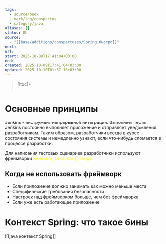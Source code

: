 ```yaml
---
tags:
  - source/book
  - mark/log/conspectus
  - category/java
aliases: []
status: 🟦
source:
  - "[[base/additions/conspectuses/Spring быстро]]"
next: 
url: 
start: 2025-10-09T17:41:04+03:00
end: 
created: 2025-10-09T17:41:04+03:00
updated: 2025-10-10T01:37:18+03:00
---
```


> [!toc]+
> ```table-of-contents
> ```

# Основные принципы

Jenkins - инструмент непрерывной интеграции. Выполняет тесты.
Jenkins постоянно выполняет приложение и отправляет уведомления разработчикам. Таким образом, разработчики всегда в курсе состояния системы и немедленно узнают, если что-нибудь сломается в процессе разработки.

Для написания тестовых сценариев разработчики используют фреймворки <font color="#ffff00">Selenium, Cucumber, Gauge</font>

## Когда не использовать фреймворк

- Если приложение должно занимать как можно меньше места
- Специфические требования безопасности
- Настроек над фреймворком больше, чем без фреймворка
- Если уже есть работающее приложение

# Контекст Spring: что такое бины
![[java контекст Spring]]
